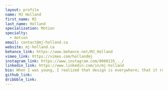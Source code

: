 ```yaml
---
layout: profile
name: MJ Holland
first_name: MJ
last_name: Holland
specialization: Motion
specialty:
  - motion
email: contact@mj-holland.ca
website: mj-holland.ca
behance_link: https://www.behance.net/MJ_Holland
vimeo_link: https://vimeo.com/hollandmj
instagram_link: https://www.instagram.com/8008135_._/
linkedin_link: https://www.linkedin.com/in/mj-holland
bio: When I was young, I realized that design is everywhere; that it rules the world. I knew I wanted to be apart of that and now I am.
github_link:
dribbble_link:
---
```

